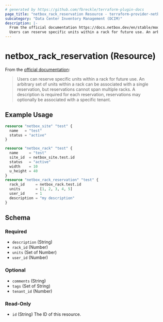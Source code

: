 ```yaml
---
# generated by https://github.com/fbreckle/terraform-plugin-docs
page_title: "netbox_rack_reservation Resource - terraform-provider-netbox"
subcategory: "Data Center Inventory Management (DCIM)"
description: |-
  From the official documentation https://docs.netbox.dev/en/stable/models/dcim/rackreservation/:
  Users can reserve specific units within a rack for future use. An arbitrary set of units within a rack can be associated with a single reservation, but reservations cannot span multiple racks. A description is required for each reservation, reservations may optionally be associated with a specific tenant.
---
```


# netbox_rack_reservation (Resource)

From the [official documentation](https://docs.netbox.dev/en/stable/models/dcim/rackreservation/):

> Users can reserve specific units within a rack for future use. An arbitrary set of units within a rack can be associated with a single reservation, but reservations cannot span multiple racks. A description is required for each reservation, reservations may optionally be associated with a specific tenant.

## Example Usage

```terraform
resource "netbox_site" "test" {
  name   = "test"
  status = "active"
}

resource "netbox_rack" "test" {
  name     = "test"
  site_id  = netbox_site.test.id
  status   = "active"
  width    = 10
  u_height = 40
}
resource "netbox_rack_reservation" "test" {
  rack_id     = netbox_rack.test.id
  units       = [1, 2, 3, 4, 5]
  user_id     = 1
  description = "my description"
}
```

<!-- schema generated by tfplugindocs -->
## Schema

### Required

- `description` (String)
- `rack_id` (Number)
- `units` (Set of Number)
- `user_id` (Number)

### Optional

- `comments` (String)
- `tags` (Set of String)
- `tenant_id` (Number)

### Read-Only

- `id` (String) The ID of this resource.


